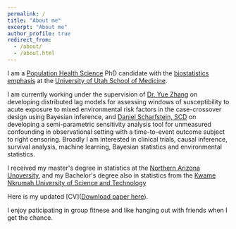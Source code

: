 ```yaml
---
permalink: /
title: "About me"
excerpt: "About me"
author_profile: true
redirect_from: 
  - /about/
  - /about.html
---
```


I am a [Population Health Science](https://medicine.utah.edu/population-health-sciences) PhD candidate with the [biostatistics emphasis](https://medicine.utah.edu/population-health-sciences/divisions/biostatistics) at the [University of Utah School of Medicine](https://medicine.utah.edu/).

I am currently working under the supervision of [Dr. Yue Zhang](https://medicine.utah.edu/faculty/mddetail/u0892412) on developing distributed lag models for assessing windows of susceptibility to acute exposure to mixed environmental risk factors in the case-crossover design using Bayesian inference, and [Daniel Scharfstein, SCD](https://medicine.utah.edu/population-health-sciences/dscharf) on developing a semi-parametric sensitivity analysis tool for unmeasured confounding in observational setting with a time-to-event outcome subject to right censoring. Broadly I am interested in clinical trials, causal inference, survival analysis, machine learning, Bayesian statistics and environmental statistics.

I received my master's degree in statistics at the [Northern Arizona Unoversity](https://nau.edu/cefns/natsci/math/), and my Bachelor's degree also in statistics from the [Kwame Nkrumah University of Science and Technology](https://statacts.knust.edu.gh/)

Here is my updated [CV]([Download paper here](http://LindaAmoafo.github.io/files/Linda_Appiagyei_Amoafo_Curriculum_Vitae.pdf)). 

I enjoy paticipating in group fitnese and like hanging out with friends when I get the chance. 

